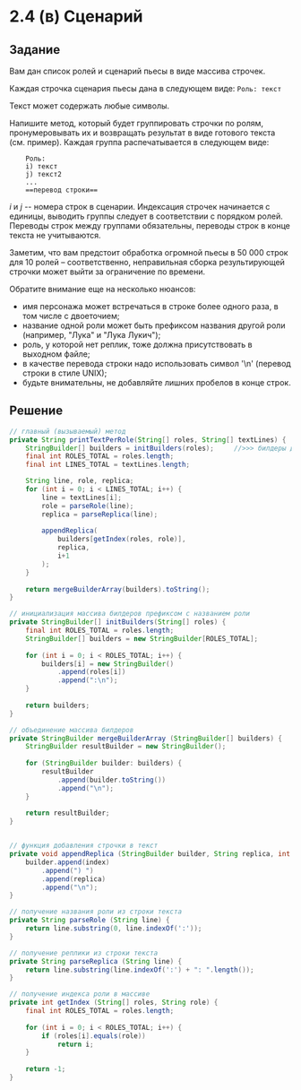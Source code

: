 # 2.4 (в) Сценарий

## Задание
Вам дан список ролей и сценарий пьесы в виде массива строчек.

Каждая строчка сценария пьесы дана в следующем виде: `Роль: текст`

Текст может содержать любые символы.

Напишите метод, который будет группировать строчки по ролям, пронумеровывать их и возвращать результат в виде готового текста (см. пример).
Каждая группа распечатывается в следующем виде:

        Роль:
        i) текст
        j) текст2
        ...
        ==перевод строки==

_i_ и _j_ -- номера строк в сценарии. 
Индексация строчек начинается с единицы, выводить группы следует в соответствии с порядком ролей. 
Переводы строк между группами обязательны, переводы строк в конце текста не учитываются.

Заметим, что вам предстоит обработка огромной пьесы в 50 000 строк для 10 ролей – соответственно, 
неправильная сборка результирующей строчки может выйти за ограничение по времени.

Обратите внимание еще на несколько нюансов:
+ имя персонажа может встречаться в строке более одного раза, в том числе с двоеточием;
+ название одной роли может быть префиксом названия другой роли (например, "Лука" и "Лука Лукич");
+ роль, у которой нет реплик, тоже должна присутствовать в выходном файле;
+ в качестве перевода строки надо использовать символ '\n' (перевод строки в стиле UNIX);
+ будьте внимательны, не добавляйте лишних пробелов в конце строк.

## Решение 
```java
// главный (вызываемый) метод
private String printTextPerRole(String[] roles, String[] textLines) {
    StringBuilder[] builders = initBuilders(roles);     //>>> билдеры для текстов ролей
    final int ROLES_TOTAL = roles.length;
    final int LINES_TOTAL = textLines.length;

    String line, role, replica;
    for (int i = 0; i < LINES_TOTAL; i++) {
        line = textLines[i];
        role = parseRole(line);
        replica = parseReplica(line);
        
        appendReplica(
            builders[getIndex(roles, role)],
            replica,
            i+1
        );
    }
    
    return mergeBuilderArray(builders).toString();
}

// инициализация массива билдеров префиксом с названием роли
private StringBuilder[] initBuilders(String[] roles) {
    final int ROLES_TOTAL = roles.length;
    StringBuilder[] builders = new StringBuilder[ROLES_TOTAL];
    
    for (int i = 0; i < ROLES_TOTAL; i++) {
        builders[i] = new StringBuilder()
            .append(roles[i])    
            .append(":\n");
    }
    
    return builders;
}

// объединение массива билдеров
private StringBuilder mergeBuilderArray (StringBuilder[] builders) {
    StringBuilder resultBuilder = new StringBuilder();
    
    for (StringBuilder builder: builders) {
        resultBuilder
            .append(builder.toString())
            .append("\n");
    }
    
    return resultBuilder;
}


// функция добавления строчки в текст
private void appendReplica (StringBuilder builder, String replica, int index) {
    builder.append(index)
        .append(") ")
        .append(replica)
        .append("\n");
}

// получение названия роли из строки текста
private String parseRole (String line) {
    return line.substring(0, line.indexOf(':'));  
}

// получение реплики из строки текста
private String parseReplica (String line) {
    return line.substring(line.indexOf(':') + ": ".length());  
}

// получение индекса роли в массиве
private int getIndex (String[] roles, String role) {
    final int ROLES_TOTAL = roles.length;
    
    for (int i = 0; i < ROLES_TOTAL; i++) {
        if (roles[i].equals(role))
            return i;
    }
    
    return -1;
}
```
